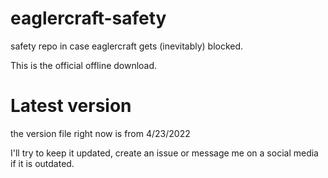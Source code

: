# eaglercraft-safety
safety repo in case eaglercraft gets (inevitably) blocked.

This is the official offline download.

# Latest version
the version file right now is from 4/23/2022

I'll try to keep it updated, create an issue or message me on a social media if it is outdated.
